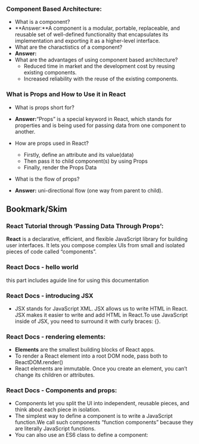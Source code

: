 ### Component Based Architecture:
- What is a component?
- **Answer:**A component is a modular, portable, replaceable, and reusable set of well-defined functionality that encapsulates its implementation and exporting it as a higher-level interface.
- What are the charactistics of a component?
- **Answer:**
- What are the advantages of using component based architecture?
     - Reduced time in market and the development cost by reusing existing components. 
     - Increased reliability with the reuse of the existing components.
### What is Props and How to Use it in React
- What is props short for?
- **Answer:**“Props” is a special keyword in React, which stands for properties and is being used for passing data from one component to another.

- How are props used in React?
    - Firstly, define an attribute and its value(data)
    - Then pass it to child component(s) by using Props
    - Finally, render the Props Data
- What is the flow of props?
- **Answer:** uni-directional flow (one way from parent to child).
 ## Bookmark/Skim
### React Tutorial through ‘Passing Data Through Props’:
**React** is a declarative, efficient, and flexible JavaScript library for building user interfaces. It lets you compose complex UIs from small and isolated pieces of code called “components”.


### React Docs - hello world
this part includes aguide line for using  this documentation 
### React Docs - introducing JSX
- JSX stands for JavaScript XML. JSX allows us to write HTML in React. JSX makes it easier to write and add HTML in React.To use JavaScript inside of JSX, you need to surround it with curly braces: {}.

### React Docs - rendering elements:
- **Elements** are the smallest building blocks of React apps.
- To render a React element into a root DOM node, pass both to ReactDOM.render()
- React elements are immutable. Once you create an element, you can’t change its children or attributes. 
### React Docs - Components and props:
- Components let you split the UI into independent, reusable pieces, and think about each piece in isolation.
- The simplest way to define a component is to write a JavaScript function.We call such components “function components” because they are literally JavaScript functions.
- You can also use an ES6 class to define a component:

